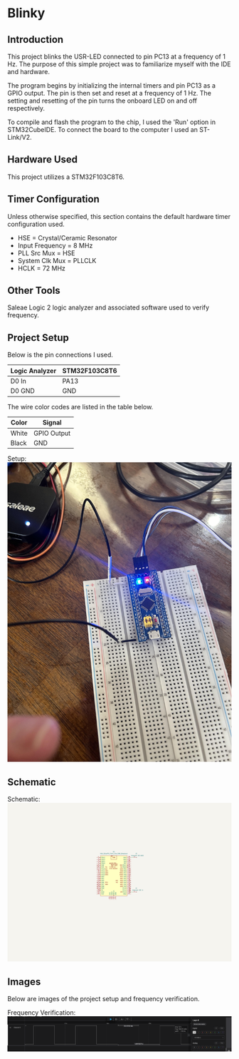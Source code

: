 # Blinky
## Introduction
This project blinks the USR-LED connected to pin PC13 at a frequency of 1 Hz. The purpose of this simple project was to familiarize myself with the IDE and hardware.

The program begins by initializing the internal timers and pin PC13 as a GPIO output. The pin is then set and reset at a frequency of 1 Hz. The setting and resetting of the pin turns the onboard LED on and off respectively.

To compile and flash the program to the chip, I used the 'Run' option in STM32CubeIDE. To connect the board to the computer I used an ST-Link/V2.

## Hardware Used
This project utilizes a STM32F103C8T6.

## Timer Configuration
Unless otherwise specified, this section contains the default hardware timer configuration used.

- HSE = Crystal/Ceramic Resonator
- Input Frequency = 8 MHz
- PLL Src Mux = HSE
- System Clk Mux = PLLCLK
- HCLK = 72 MHz

## Other Tools
Saleae Logic 2 logic analyzer and associated software used to verify frequency.

## Project Setup
Below is the pin connections I used.

| Logic Analyzer | STM32F103C8T6 |
| --- | ------------- |
| D0 In | PA13 |
| D0 GND | GND |

The wire color codes are listed in the table below.

| Color | Signal |
| --- | ------------- |
| White | GPIO Output |
| Black | GND |

Setup: ![Project Setup](../Images/1-Blinky/Setup.jpg)

## Schematic

Schematic: ![Schematic](../Images/1-Blinky/Schematic.svg)

## Images
Below are images of the project setup and frequency verification.

Frequency Verification: ![Frequency Verification](../Images/1-Blinky/Frequency-Verify.png)